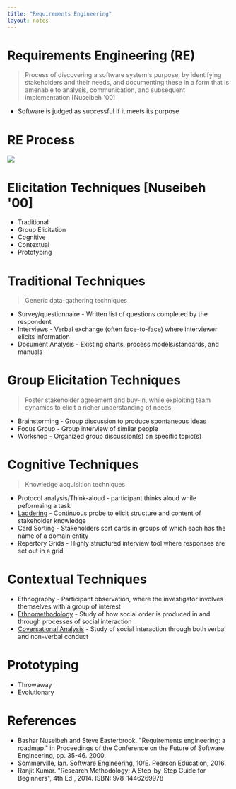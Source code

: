 ```yaml
---
title: "Requirements Engineering"
layout: notes
---
```


[re-process]: /images/requirements/requirements-engineering-process.png
[Laddering]: https://en.wikipedia.org/wiki/Ladder_interview
[Ethnomethodology]: https://en.wikipedia.org/wiki/Ethnomethodology
[Coversational Analysis]: https://en.wikipedia.org/wiki/Conversation_analysis

# Requirements Engineering (RE)
> Process of discovering a software system's purpose, by identifying stakeholders and their needs, and documenting these in a form that is amenable to analysis, communication, and subsequent implementation [Nuseibeh '00]
* Software is judged as successful if it meets its purpose

# RE Process
![][re-process]

# Elicitation Techniques \[Nuseibeh '00]
* Traditional
* Group Elicitation
* Cognitive
* Contextual
* Prototyping

# Traditional Techniques
> Generic data-gathering techniques

* Survey/questionnaire - Written list of questions completed by the respondent
* Interviews - Verbal exchange (often face-to-face) where interviewer elicits information
* Document Analysis - Existing charts, process models/standards, and manuals

# Group Elicitation Techniques
> Foster stakeholder agreement and buy-in, while exploiting team dynamics to elicit a richer understanding of needs

* Brainstorming  - Group discussion to produce spontaneous ideas
* Focus Group - Group interview of similar people
* Workshop - Organized group discussion(s) on specific topic(s)

# Cognitive Techniques
> Knowledge acquisition techniques

* Protocol analysis/Think-aloud - participant thinks aloud while peformaing a task
* [Laddering] - Continuous probe to elicit structure and content of stakeholder knowledge
* Card Sorting - Stakeholders sort cards in groups of which each has the name of a domain entity
* Repertory Grids -  Highly structured interview tool where responses are set out in a grid

# Contextual Techniques
* Ethnography - Participant observation, where the investigator involves themselves with a group of interest
* [Ethnomethodology] - Study of how social order is produced in and through processes of social interaction
* [Coversational Analysis] - Study of social interaction through both verbal and non-verbal conduct

# Prototyping
* Throwaway
* Evolutionary

# References
* Bashar Nuseibeh and Steve Easterbrook. "Requirements engineering: a roadmap." in Proceedings of the Conference on the Future of Software Engineering, pp. 35-46. 2000.
* Sommerville, Ian. Software Engineering, 10/E. Pearson Education, 2016.
* Ranjit Kumar. "Research Methodology: A Step-by-Step Guide for Beginners", 4th Ed., 2014. ISBN: 978-1446269978